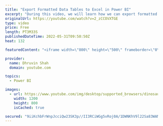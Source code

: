 ```yaml
---
title: "Export Formatted Data Tables to Excel in Power BI"
excerpt: "During this video, we will learn how we can export formatted Data tables to Excel. Now in Power BI Service, we have new feature called - \"Formatted Tables \" and using it one Paginated report is created behind the scenes and we can format the tables as well. Once it is exported to Excel, it is preserving"
originalUrl: https://youtube.com/watch?v=2_zCCOVXTGE
type: video
price: Free
length: PT3M33S
publishedDateTime: 2022-05-31T09:50:50Z
heat: 132

featuredContent: "<iframe width=\"800\" height=\"500\" frameborder=\"0\" src=\"https://www.youtube.com/embed/2_zCCOVXTGE\" allow=\"accelerometer; autoplay; encrypted-media; gyroscope; picture-in-picture\" allowfullscreen></iframe>"

provider:
  name: Dhruvin Shah
  domain: youtube.com

topics:
  - Power BI

images:
  - url: https://www.youtube.com/img/desktop/supported_browsers/dinosaur.png
    width: 1200
    height: 800
    isCached: true

secured: "9iiKchbFrWnpJcciQw23SK3p//II3RCiWGg5vRoj0A/1DWNKhV9l22Sa83WAMKoj45kxc57WJ+c47TYIy1SaVbKDycPS79UWOqFObkW42OCBD+7HesVGSzzAq+21rS2afX6JuWHkhd0PznZTu+7YhBH2TH2413/8eJRRNFn+NJCD4U4iTAfclKNMBoKXfZmaBu7cxXKWgZn72x1GpiBpmCedqHhAOsgJUj6WL+QlIs3LWb1Aefj65Y3XWxcWRM53u0txNh/3tYxfVa+y61Zyab7zDkpKCtOWuGlShr2upbDR4YWuUFpA2FFltNv5E/E0M4YwhnSdhWIZeTpE2Rnsk0gqe2ioX4N6onJPJ18LVXn/x6ewLe9CxAW3B8OX/qH9wCMfiaTeomi+KywjlOXoIjawYH4WnLkRCNNr/9l0/qs=;z4YAGCu9abov+Q5HtJgZLQ=="
---
```


